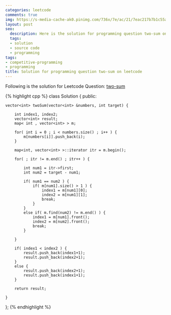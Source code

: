 ```yaml
---
categories: leetcode
comments: true
img: https://s-media-cache-ak0.pinimg.com/736x/7e/ac/21/7eac217b7b1c55ab7fd56758e4e181be.jpg
layout: post
seo:
  description: Here is the solution for programming question two-sum on leetcode
  tags:
  - solution
  - source code
  - programming
tags:
- competitive-programming
- programming
title: Solution for programming question two-sum on leetcode
---
```


Following is the solution for Leetcode Question: [two-sum](https://leetcode.com/problems/two-sum/)

{% highlight cpp %}
class Solution {
public:

    vector<int> twoSum(vector<int> &numbers, int target) {
        
        int index1, index2;
        vector<int> result;
        map< int , vector<int> > m;
        
        for( int i = 0 ; i < numbers.size() ; i++ ) {
            m[numbers[i]].push_back(i);
        }
        
        map<int, vector<int> >::iterator itr = m.begin();
        
        for( ; itr != m.end() ; itr++ ) {
            
            int num1 = itr->first;
            int num2 = target - num1;
            
            if( num1 == num2 ) {
                if( m[num1].size() > 1 ) {
                    index1 = m[num1][0];
                    index2 = m[num1][1];
                    break;
                }
            }
            else if( m.find(num2) != m.end() ) {
                index1 = m[num1].front();
                index2 = m[num2].front();
                break;
            }
            
        }
        
        if( index1 < index2 ) {
            result.push_back(index1+1);
            result.push_back(index2+1);
        }
        else {
            result.push_back(index2+1);
            result.push_back(index1+1);
        }
        
        return result;
        
    }
};
{% endhighlight %}